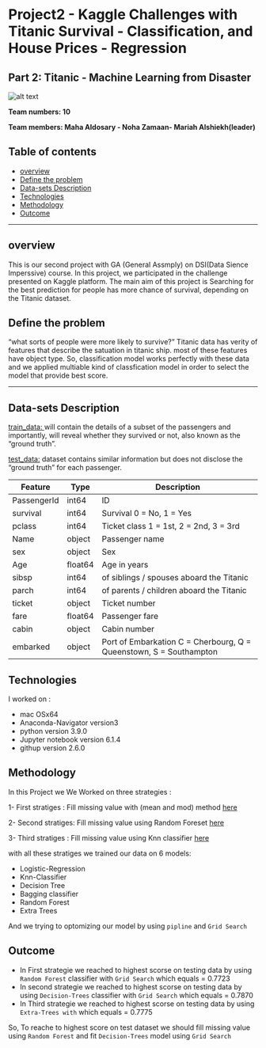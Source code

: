# Project2 -  Kaggle Challenges with Titanic Survival - Classification, and House Prices - Regression
## Part 2: Titanic - Machine Learning from Disaster

![alt text](https://impm.org/wp-content/uploads/2020/04/titanic.jpg)

<b>Team numbers: 10 
 
Team members:  Maha Aldosary - Noha Zamaan- Mariah Alshiekh(leader)</B>

## Table of contents
* [overview](#overview)
* [Define the problem](#Define-the-problem)
* [Data-sets Description](#Data-sets-Description)
* [Technologies](#technologies)
* [Methodology](#methodology)
* [Outcome](#Outcome)


---

## overview

This is our second project with GA (General Assmply) on DSI(Data Sience Imperssive) course.
In this project, we participated in the challenge presented on Kaggle platform. The main aim of this project is Searching for the best prediction for people has more chance of survival, depending on the Titanic dataset.

## Define the problem
 “what sorts of people were more likely to survive?”
Titanic data has verity of features that describe the satuation in titanic ship. most of these features have object type. 
So, classification model works perfectly with these data and we applied multiable kind of classfication model in order to select the model that provide best score.

---

## Data-sets Description

[train_data: ](https://www.kaggle.com/c/titanic/data?select=train.csv)will contain the details of a subset of the passengers and importantly, will reveal whether they survived or not, also known as the “ground truth”.

[test_data:](https://www.kaggle.com/c/titanic/data?select=test.csv) dataset contains similar information but does not disclose the “ground truth” for each passenger. 

|Feature|Type|Description|
|---|---|---|
|PassengerId|int64|ID
|survival|int64|Survival	0 = No, 1 = Yes|
|pclass|int64|Ticket class	1 = 1st, 2 = 2nd, 3 = 3rd|
|Name|object|Passenger name|
|sex	| object       |Sex	|
|Age	|float64|Age in years	|
|sibsp|int64| of siblings / spouses aboard the Titanic	|
|parch|int64|of parents / children aboard the Titanic	|
|ticket|object|Ticket number	|
|fare|float64|	Passenger fare	|
|cabin|object|	Cabin number	|
|embarked|object|	Port of Embarkation	C = Cherbourg, Q = Queenstown, S = Southampton|


## Technologies
I worked on : 
* mac OSx64 
* Anaconda-Navigator version3 
* python version 3.9.0 
* Jupyter notebook version 6.1.4
* githup version 2.6.0


## Methodology
In this Project we We Worked on three strategies :

1- First stratiges : Fill missing value with (mean and mod) method [here](https://www.kaggle.com/mariahalshiekh/project-taitanic)

2- Second stratiges: Fill missing value using Random Foreset [here](https://www.kaggle.com/mariahalshiekh/project-titanic-rf-clean)

3- Third stratiges : Fill missing value using Knn classifier [here](https://www.kaggle.com/mariahalshiekh/project-taitanic-knn-clean)

with all these stratiges we trained our data on 6 models:

* Logistic-Regression
* Knn-Classifier
* Decision Tree
* Bagging classifier
* Random Forest
* Extra Trees

And we trying to optomizing our model by using `pipline` and `Grid Search`

## Outcome
- In First strategie we reached to highest scorse on testing data by using `Random Forest` classifier with `Grid Search` which equals = 0.7723
- In second strategie we reached to highest scorse on testing data by using `Decision-Trees` classifier with `Grid Search` which equals = 0.7870
- In Third strategie we reached to highest scorse on testing data by using ` Extra-Trees with ` which equals = 0.7775	

So, To reache to highest score on test dataset we should fill missing value using `Random Forest` and fit `Decision-Trees` model using
 `Grid Search`
